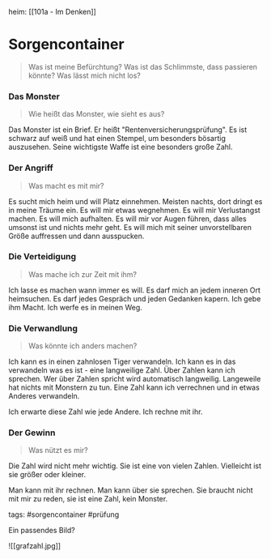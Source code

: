 heim: [[101a - Im Denken]]
# Sorgencontainer
> Was ist meine Befürchtung?
> Was ist das Schlimmste, dass passieren könnte?
> Was lässt mich nicht los?

### Das Monster
> Wie heißt das Monster, wie sieht es aus?

Das Monster ist ein Brief. Er heißt "Rentenversicherungsprüfung". Es ist schwarz auf weiß und hat einen Stempel, um besonders bösartig auszusehen. Seine wichtigste Waffe ist eine besonders große Zahl. 

### Der Angriff
> Was macht es mit mir?

Es sucht mich heim und will Platz einnehmen. Meisten nachts, dort dringt es in meine Träume ein. Es will mir etwas wegnehmen. Es will mir Verlustangst machen. Es will mich aufhalten. Es will mir vor Augen führen, dass alles umsonst ist und nichts mehr geht. Es will mich mit seiner unvorstellbaren Größe auffressen und dann ausspucken.

### Die Verteidigung
> Was mache ich zur Zeit mit ihm?

Ich lasse es machen wann immer es will. Es darf mich an jedem inneren Ort heimsuchen. Es darf jedes Gespräch und jeden Gedanken kapern. Ich gebe ihm Macht. Ich werfe es in meinen Weg.

### Die Verwandlung
> Was könnte ich anders machen?

Ich kann es in einen zahnlosen Tiger verwandeln. Ich kann es in das verwandeln was es ist - eine langweilige Zahl. Über Zahlen kann ich sprechen. Wer über Zahlen spricht wird automatisch langweilig. Langeweile hat nichts mit Monstern zu tun. Eine Zahl kann ich verrechnen und in etwas Anderes verwandeln.

Ich erwarte diese Zahl wie jede Andere. Ich rechne mit ihr.

### Der Gewinn
> Was nützt es mir?

Die Zahl wird nicht mehr wichtig. Sie ist eine von vielen Zahlen. Vielleicht ist sie größer oder kleiner. 

Man kann mit ihr rechnen.
Man kann über sie sprechen.
Sie braucht nicht mit mir zu reden, sie ist eine Zahl, kein Monster.

tags: 
#sorgencontainer
#prüfung

Ein passendes Bild?

![[grafzahl.jpg]]